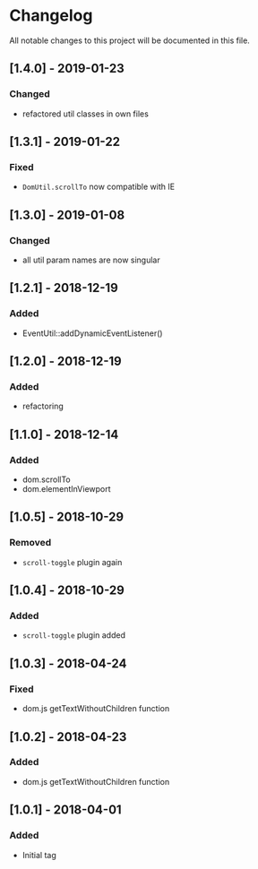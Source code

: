 # Changelog
All notable changes to this project will be documented in this file.

## [1.4.0] - 2019-01-23

### Changed
- refactored util classes in own files

## [1.3.1] - 2019-01-22

### Fixed
- `DomUtil.scrollTo` now compatible with IE

## [1.3.0] - 2019-01-08

### Changed
- all util param names are now singular


## [1.2.1] - 2018-12-19

### Added
- EventUtil::addDynamicEventListener()

## [1.2.0] - 2018-12-19

### Added
- refactoring

## [1.1.0] - 2018-12-14

### Added
- dom.scrollTo
- dom.elementInViewport

## [1.0.5] - 2018-10-29

### Removed
- `scroll-toggle` plugin again

## [1.0.4] - 2018-10-29

### Added
- `scroll-toggle` plugin added

## [1.0.3] - 2018-04-24

### Fixed
- dom.js getTextWithoutChildren function

## [1.0.2] - 2018-04-23

### Added
- dom.js getTextWithoutChildren function

## [1.0.1] - 2018-04-01

### Added
- Initial tag
